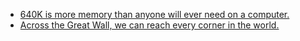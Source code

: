 * [640K is more memory than anyone will ever need on a computer.](http://en.wikipedia.org/wiki/Bill_Gates)
* [Across the Great Wall, we can reach every corner in the world.](http://en.wikipedia.org/wiki/Internet_in_China)